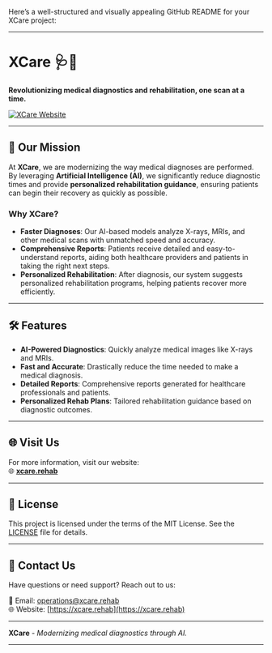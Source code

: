 Here’s a well-structured and visually appealing GitHub README for your XCare project:

---

# XCare 🩺🤖

**Revolutionizing medical diagnostics and rehabilitation, one scan at a time.**

[![XCare Website](https://img.shields.io/badge/XCare-Website-green)](https://xcare.rehab/)

---

## 🚀 Our Mission

At **XCare**, we are modernizing the way medical diagnoses are performed. By leveraging **Artificial Intelligence (AI)**, we significantly reduce diagnostic times and provide **personalized rehabilitation guidance**, ensuring patients can begin their recovery as quickly as possible.

### Why XCare?
- **Faster Diagnoses**: Our AI-based models analyze X-rays, MRIs, and other medical scans with unmatched speed and accuracy.
- **Comprehensive Reports**: Patients receive detailed and easy-to-understand reports, aiding both healthcare providers and patients in taking the right next steps.
- **Personalized Rehabilitation**: After diagnosis, our system suggests personalized rehabilitation programs, helping patients recover more efficiently.

---

## 🛠️ Features

- **AI-Powered Diagnostics**: Quickly analyze medical images like X-rays and MRIs.
- **Fast and Accurate**: Drastically reduce the time needed to make a medical diagnosis.
- **Detailed Reports**: Comprehensive reports generated for healthcare professionals and patients.
- **Personalized Rehab Plans**: Tailored rehabilitation guidance based on diagnostic outcomes.
  
---

## 🌐 Visit Us

For more information, visit our website:  
🌐 [**xcare.rehab**](https://xcare.rehab/)

---

## 📄 License

This project is licensed under the terms of the MIT License. See the [LICENSE](LICENSE) file for details.

---

## 🙌 Contact Us

Have questions or need support? Reach out to us:

📧 Email: operations@xcare.rehab  
🌐 Website: [https://xcare.rehab](https://xcare.rehab)

---

**XCare** - *Modernizing medical diagnostics through AI.*

---
